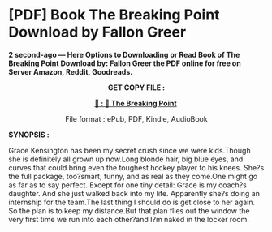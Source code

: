 # [PDF] Book The Breaking Point Download by Fallon Greer

<p><strong>2 second-ago &mdash; Here Options to Downloading or Read Book of The Breaking Point Download by: Fallon Greer the PDF online for free on Server Amazon, Reddit, Goodreads.</strong></p>
<p style="text-align: center;"><strong>GET COPY FILE :</strong></p>
<p style="text-align: center;"><strong><a href="https://us.ebookarea.xyz/?book=218315860-the-breaking-point" target="_blank" rel="noopener">📢 : 🔗 The Breaking Point</a>&nbsp;</strong></p>
<p style="text-align: center;">File format : ePub, PDF, Kindle, AudioBook</p>
<p><strong>SYNOPSIS :</strong></p>
<p>Grace Kensington has been my secret crush since we were kids.Though she is definitely all grown up now.Long blonde hair, big blue eyes, and curves that could bring even the toughest hockey player to his knees. She?s the full package, too?smart, funny, and as real as they come.One might go as far as to say perfect. Except for one tiny detail: Grace is my coach?s daughter. And she just walked back into my life. Apparently she?s doing an internship for the team.The last thing I should do is get close to her again. So the plan is to keep my distance.But that plan flies out the window the very first time we run into each other?and I?m naked in the locker room.</p>
